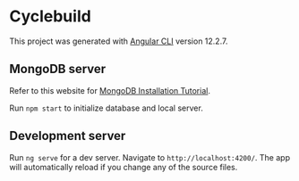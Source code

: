 # Cyclebuild

This project was generated with [Angular CLI](https://github.com/angular/angular-cli) version 12.2.7.

## MongoDB server

Refer to this website for [MongoDB Installation Tutorial](https://www.mongodb.com/docs/manual/installation/?_ga=2.32940920.712864826.1654279176-919443297.1654279175).

Run `npm start` to initialize database and local server. 

## Development server

Run `ng serve` for a dev server. Navigate to `http://localhost:4200/`. The app will automatically reload if you change any of the source files.
